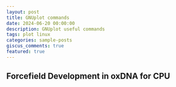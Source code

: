 ```yaml
---
layout: post
title: GNUplot commands
date: 2024-06-20 00:00:00
description: GNUplot useful commands
tags: plot linux
categories: sample-posts
giscus_comments: true
featured: true
---
```


## Forcefield Development in oxDNA for CPU

